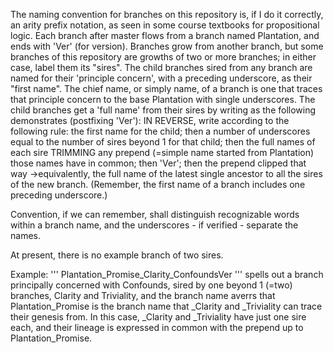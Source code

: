 The naming convention for branches on this repository is, if I do it correctly, an arity prefix notation, as seen in some course textbooks for propositional logic.  Each branch after master flows from a branch named Plantation, and ends with 'Ver' (for version).  Branches grow from another branch, but some branches of this repository are growths of two or more branches; in either case, label them its "sires".  The child branches sired from any branch are named for their 'principle concern', with a preceding underscore, as their "first name".  The chief name, or simply name, of a branch is one that traces that principle concern to the base Plantation with single underscores.  The child branches get a 'full name' from their sires by writing as the following demonstrates (postfixing 'Ver'):
  IN REVERSE, write according to the following rule: the first name for the child; then a number of underscores equal to the number of sires beyond 1 for that child; then the full names of each sire TRIMMING any prepend (=simple name started from Plantation) those names have in common; then 'Ver'; then the prepend clipped that way ->equivalently, the full name of the latest single ancestor to all the sires of the new branch.  (Remember, the first name of a branch includes one preceding underscore.)

Convention, if we can remember, shall distinguish recognizable words within a branch name, and the underscores - if verified - separate the names.

At present, there is no example branch of two sires.

Example:  ''' Plantation_Promise_Clarity_ConfoundsVer ''' spells out a branch principally concerned with Confounds, sired by one beyond 1 (=two) branches, Clarity and Triviality, and the branch name averrs that Plantation_Promise is the branch name that _Clarity and _Triviality can trace their genesis from.  In this case, _Clarity and _Triviality have just one sire each, and their lineage is expressed in common with the prepend up to Plantation_Promise.

